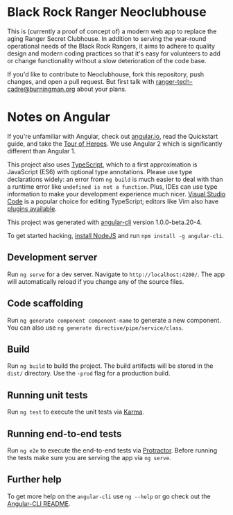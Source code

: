 # Black Rock Ranger Neoclubhouse

This is (currently a proof of concept of) a modern web app to replace the aging Ranger Secret Clubhouse.  In addition to serving the year-round operational needs of the Black Rock Rangers, it aims to adhere to quality design and modern coding practices so that it's easy for volunteers to add or change functionality without a slow deterioration of the code base.

If you'd like to contribute to Neoclubhouse, fork this repository, push changes, and open a pull request.  But first talk with ranger-tech-cadre@burningman.org about your plans.

# Notes on Angular

If you're unfamiliar with Angular, check out [angular.io](https://angular.io/), read the Quickstart guide, and take the [Tour of Heroes](https://angular.io/docs/ts/latest/tutorial/).  We use Angular 2 which is significantly different than Angular 1.

This project also uses [TypeScript](https://www.typescriptlang.org/), which to a first approximation is JavaScript (ES6) with optional type annotations.  Please use type declarations widely: an error from `ng build` is much easier to deal with than a runtime error like `undefined is not a function`.  Plus, IDEs can use type information to make your development experience much nicer.  [Visual Studio Code](https://code.visualstudio.com/) is a popular choice for editing TypeScript; editors like Vim also have [plugins available](https://github.com/Quramy/tsuquyomi).

This project was generated with [angular-cli](https://github.com/angular/angular-cli) version 1.0.0-beta.20-4.

To get started hacking, [install NodeJS](https://nodejs.org/en/download/) and
run `npm install -g angular-cli`.

## Development server

Run `ng serve` for a dev server. Navigate to `http://localhost:4200/`. The app will automatically reload if you change any of the source files.

## Code scaffolding

Run `ng generate component component-name` to generate a new component. You can also use `ng generate directive/pipe/service/class`.

## Build

Run `ng build` to build the project. The build artifacts will be stored in the `dist/` directory. Use the `-prod` flag for a production build.

## Running unit tests

Run `ng test` to execute the unit tests via [Karma](https://karma-runner.github.io).

## Running end-to-end tests

Run `ng e2e` to execute the end-to-end tests via [Protractor](http://www.protractortest.org/).
Before running the tests make sure you are serving the app via `ng serve`.

## Further help

To get more help on the `angular-cli` use `ng --help` or go check out the [Angular-CLI README](https://github.com/angular/angular-cli/blob/master/README.md).

